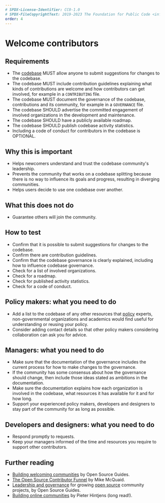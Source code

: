 ```yaml
---
# SPDX-License-Identifier: CC0-1.0
# SPDX-FileCopyrightText: 2019-2023 The Foundation for Public Code <info@publiccode.net>, https://standard.publiccode.net/AUTHORS
order: 4
---
```

# Welcome contributors

## Requirements

* The [codebase](../glossary.md#codebase) MUST allow anyone to submit suggestions for changes to the codebase.
* The codebase MUST include contribution guidelines explaining what kinds of contributions are welcome and how contributors can get involved, for example in a `CONTRIBUTING` file.
* The codebase MUST document the governance of the codebase, contributions and its community, for example in a `GOVERNANCE` file.
* The codebase SHOULD advertise the committed engagement of involved organizations in the development and maintenance.
* The codebase SHOULD have a publicly available roadmap.
* The codebase SHOULD publish codebase activity statistics.
* Including a code of conduct for contributors in the codebase is OPTIONAL.

## Why this is important

* Helps newcomers understand and trust the codebase community's leadership.
* Prevents the community that works on a codebase splitting because there is no way to influence its goals and progress, resulting in diverging communities.
* Helps users decide to use one codebase over another.

## What this does not do

* Guarantee others will join the community.

## How to test

* Confirm that it is possible to submit suggestions for changes to the codebase.
* Confirm there are contribution guidelines.
* Confirm that the codebase governance is clearly explained, including how to influence codebase governance.
* Check for a list of involved organizations.
* Check for a roadmap.
* Check for published activity statistics.
* Check for a code of conduct.

## Policy makers: what you need to do

* Add a list to the codebase of any other resources that [policy](../glossary.md#policy) experts, non-governmental organizations and academics would find useful for understanding or reusing your policy.
* Consider adding contact details so that other policy makers considering collaboration can ask you for advice.

## Managers: what you need to do

* Make sure that the documentation of the governance includes the current process for how to make changes to the governance.
* If the community has some consensus about how the governance should change, then include those ideas stated as ambitions in the documentation.
* Make sure the documentation explains how each organization is involved in the codebase, what resources it has available for it and for how long.
* Support your experienced policy makers, developers and designers to stay part of the community for as long as possible.

## Developers and designers: what you need to do

* Respond promptly to requests.
* Keep your managers informed of the time and resources you require to support other contributors.

## Further reading

* [Building welcoming communities](https://opensource.guide/building-community/) by Open Source Guides.
* [The Open Source Contributor Funnel](https://mikemcquaid.com/2018/08/14/the-open-source-contributor-funnel-why-people-dont-contribute-to-your-open-source-project/) by Mike McQuaid.
* [Leadership and governance](https://opensource.guide/leadership-and-governance/) for growing [open source](../glossary.md#open-source) community projects, by Open Source Guides.
* [Building online communities](http://hintjens.com/blog:117) by Pieter Hintjens (long read!).
